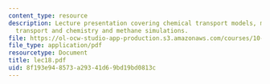 ```yaml
---
content_type: resource
description: Lecture presentation covering chemical transport models, model for atmospheric
  transport and chemistry and methane simulations.
file: https://ol-ocw-studio-app-production.s3.amazonaws.com/courses/10-571j-atmospheric-physics-and-chemistry-spring-2006/8f193e948573a29341d69bd19bd0813c_lec18.pdf
file_type: application/pdf
resourcetype: Document
title: lec18.pdf
uid: 8f193e94-8573-a293-41d6-9bd19bd0813c
---
```

